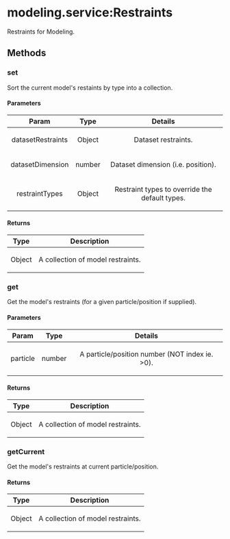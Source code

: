 



# modeling.service:Restraints











Restraints for Modeling.







  




## Methods
### set
Sort the current model's restaints by type into a collection.


#### Parameters

| Param | Type | Details |
| :--: | :--: | :--: |
| datasetRestraints | Object | <p>Dataset restraints.</p>  |
| datasetDimension | number | <p>Dataset dimension (i.e. position).</p>  |
| restraintTypes | Object | <p>Restraint types to override the default types.</p>  |




#### Returns</h4>

| Type | Description |
| :--: | :--: |
| Object | <p>A collection of model restraints.</p>  |




### get
Get the model's restraints (for a given particle/position if supplied).


#### Parameters

| Param | Type | Details |
| :--: | :--: | :--: |
| particle | number | <p>A particle/position number (NOT index ie. &gt;0).</p>  |




#### Returns</h4>

| Type | Description |
| :--: | :--: |
| Object | <p>A collection of model restraints.</p>  |




### getCurrent
Get the model's restraints at current particle/position.






#### Returns</h4>

| Type | Description |
| :--: | :--: |
| Object | <p>A collection of model restraints.</p>  |










